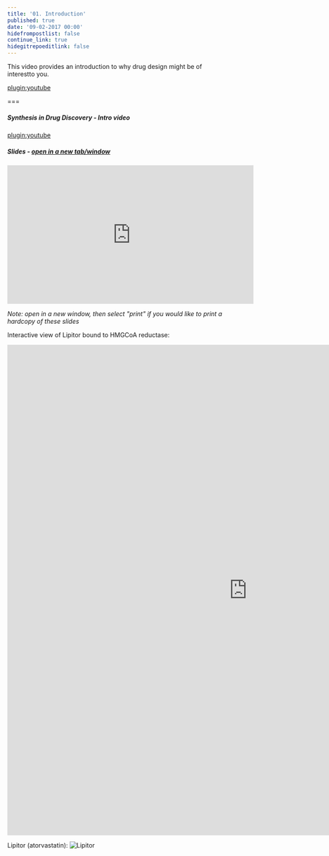 ```yaml
---
title: '01. Introduction'
published: true
date: '09-02-2017 00:00'
hidefrompostlist: false
continue_link: true
hidegitrepoeditlink: false
---
```


This video provides an introduction to why drug design might be of interestto you.

[plugin:youtube](https://www.youtube.com/watch?v=37D4YvmCIhQ)

===

##### Synthesis in Drug Discovery - Intro video  
[plugin:youtube](https://www.youtube.com/watch?v=37D4YvmCIhQ)

##### Slides - <a href="https://teaching.mcoster.net/DDD/slides/01-intro.html" target="_blank">open in a new tab/window</a>
<iframe width="560" height="315" src="https://teaching.mcoster.net/DDD/slides/01-intro.html" frameborder="0" allowfullscreen></iframe>

_Note: open in a new window, then select "print" if you would like to print a hardcopy of these slides_

Interactive view of Lipitor bound to HMGCoA reductase:
<iframe src="https://h5p.org/h5p/embed/113647" width="1090" height="1115" frameborder="0" allowfullscreen="allowfullscreen"></iframe><script src="https://h5p.org/sites/all/modules/h5p/library/js/h5p-resizer.js" charset="UTF-8"></script>

Lipitor (atorvastatin):
![Lipitor](https://teaching.mcoster.net/DDD/slides/img/Atorvastatin.png "Lipitor (atorvastatin)")
